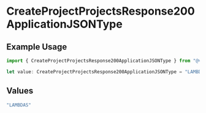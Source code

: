 # CreateProjectProjectsResponse200ApplicationJSONType

## Example Usage

```typescript
import { CreateProjectProjectsResponse200ApplicationJSONType } from "@vercel/sdk/models/operations";

let value: CreateProjectProjectsResponse200ApplicationJSONType = "LAMBDAS";
```

## Values

```typescript
"LAMBDAS"
```